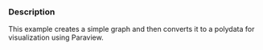 ### Description
This example creates a simple graph and then converts it to a polydata for visualization using Paraview.
